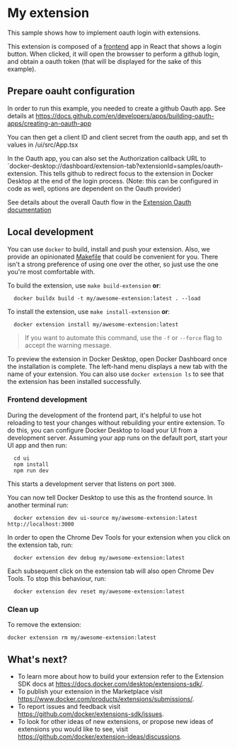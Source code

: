 # My extension

This sample shows how to implement oauth login with extensions.

This extension is composed of a [frontend](./ui) app in React that shows a login button. When clicked, it will open the browsser to perform a github login, and obtain a oauth token (that will be displayed for the sake of this example).

</details>

## Prepare oauht configuration

In order to run this example, you needed to create a github Oauth app. See details at https://docs.github.com/en/developers/apps/building-oauth-apps/creating-an-oauth-app

You can then get a client ID and client secret from the oauth app, and set th values in /ui/src/App.tsx

In the Oauth app, you can also set the Authorization callback URL to `docker-desktop://dashboard/extension-tab?extensionId=samples/oauth-extension. This tells github to redirect focus to the extension in Docker Desktop at the end of the login process. (Note: this can be configured in code as well, options are dependent on the Oauth provider)

See details about the overall Oauth flow in the [Extension Oauth documentation](https://docs.docker.com/desktop/extensions-sdk/guides/oauth2-flow/)

## Local development

You can use `docker` to build, install and push your extension. Also, we provide an opinionated [Makefile](Makefile) that could be convenient for you. There isn't a strong preference of using one over the other, so just use the one you're most comfortable with.

To build the extension, use `make build-extension` **or**:

```shell
  docker buildx build -t my/awesome-extension:latest . --load
```

To install the extension, use `make install-extension` **or**:

```shell
  docker extension install my/awesome-extension:latest
```

> If you want to automate this command, use the `-f` or `--force` flag to accept the warning message.

To preview the extension in Docker Desktop, open Docker Dashboard once the installation is complete. The left-hand menu displays a new tab with the name of your extension. You can also use `docker extension ls` to see that the extension has been installed successfully.

### Frontend development

During the development of the frontend part, it's helpful to use hot reloading to test your changes without rebuilding your entire extension. To do this, you can configure Docker Desktop to load your UI from a development server.
Assuming your app runs on the default port, start your UI app and then run:

```shell
  cd ui
  npm install
  npm run dev
```

This starts a development server that listens on port `3000`.

You can now tell Docker Desktop to use this as the frontend source. In another terminal run:

```shell
  docker extension dev ui-source my/awesome-extension:latest http://localhost:3000
```

In order to open the Chrome Dev Tools for your extension when you click on the extension tab, run:

```shell
  docker extension dev debug my/awesome-extension:latest
```

Each subsequent click on the extension tab will also open Chrome Dev Tools. To stop this behaviour, run:

```shell
  docker extension dev reset my/awesome-extension:latest
```

### Clean up

To remove the extension:

```shell
docker extension rm my/awesome-extension:latest
```

## What's next?

- To learn more about how to build your extension refer to the Extension SDK docs at https://docs.docker.com/desktop/extensions-sdk/.
- To publish your extension in the Marketplace visit https://www.docker.com/products/extensions/submissions/.
- To report issues and feedback visit https://github.com/docker/extensions-sdk/issues.
- To look for other ideas of new extensions, or propose new ideas of extensions you would like to see, visit https://github.com/docker/extension-ideas/discussions.
